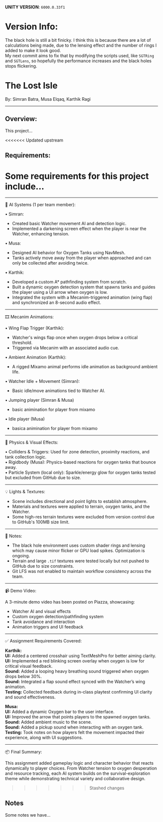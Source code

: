 **UNITY VERSION**: `6000.0.33f1`

# Version Info:
The black hole is still a bit finicky.  I think this is because there are a lot of calculations being made, due to the lensing effect and the number of rings I added to make it look good.   
My next commit aims to fix that by modifying the scripts used, like `SGTRing` and `SGTLens`, so hopefully the performance increases and the black holes stops flickering.

# The Lost Isle
By: Simran Batra, Musa Elqaq, Karthik Ragi

----
## Overview:
This project...

<<<<<<< Updated upstream
## Requirements:
Some requirements for this project include...
=======
---

🧠 AI Systems (1 per team member):

• Simran:
  - Created basic Watcher movement AI and detection logic.
  - Implemented a darkening screen effect when the player is near the Watcher, enhancing tension.

• Musa:
  - Designed AI behavior for Oxygen Tanks using NavMesh.
  - Tanks actively move away from the player when approached and can only be collected after avoiding twice.

• Karthik:
  - Developed a custom A* pathfinding system from scratch.
  - Built a dynamic oxygen detection system that spawns tanks and guides the player using a UI arrow when oxygen is low.
  - Integrated the system with a Mecanim-triggered animation (wing flap) and synchronized an 8-second audio effect.

---

🎞️ Mecanim Animations:

• Wing Flap Trigger (Karthik):
  - Watcher's wings flap once when oxygen drops below a critical threshold.
  - Triggered via Mecanim with an associated audio cue.

• Ambient Animation (Karthik):
  - A rigged Mixamo animal performs idle animation as background ambient life.

• Watcher Idle + Movement (Simran):
  - Basic idle/move animations tied to Watcher AI.

•  Jumping player (Simran & Musa) 
 - basic animination for player from mixamo 

• Idle player (Musa) 
 - basica animination for player from mixamo 

  ---

🧪 Physics & Visual Effects:

• Colliders & Triggers: Used for zone detection, proximity reactions, and tank collection logic.   
• Rigidbody (Musa): Physics-based reactions for oxygen tanks that bounce away.   
• Particle System (local only): Sparkle/energy glow for oxygen tanks tested but excluded from GitHub due to size.   

---

💡 Lights & Textures:

- Scene includes directional and point lights to establish atmosphere.
- Materials and textures were applied to terrain, oxygen tanks, and the Watcher.
- Some high-res terrain textures were excluded from version control due to GitHub's 100MB size limit.

---

📝 Notes:

- The black hole environment uses custom shader rings and lensing which may cause minor flicker or GPU load spikes. Optimization is ongoing.
- Terrain and large `.tif` textures were tested locally but not pushed to GitHub due to size constraints.
- Git LFS was not enabled to maintain workflow consistency across the team.

---

📹 Demo Video:

A 3-minute demo video has been posted on Piazza, showcasing:
- Watcher AI and visual effects
- Custom oxygen detection/pathfinding system
- Tank avoidance and interaction
- Animation triggers and UI feedback

---

✅ Assignment Requirements Covered:

**Karthik:**   
**UI:** Added a centered crosshair using TextMeshPro for better aiming clarity.    
**UI:** Implemented a red blinking screen overlay when oxygen is low for critical visual feedback.   
**Sound:** Added a looping heavy breathing sound triggered when oxygen drops below 30%.   
**Sound:** Integrated a flap sound effect synced with the Watcher’s wing animation.   
**Testing:** Collected feedback during in-class playtest confirming UI clarity and sound effectiveness.   

**Musa:**   
**UI:** Added a dynamic Oxygen bar to the user interface.    
**UI:** Improved the arrow that points players to the spawned oxygen tanks.    
**Sound:** Added ambient music to the scene.    
**Sound:** Added a pickup sound when interacting with an oxygen tank.    
**Testing:** Took notes on how players felt the movement impacted their experience, along with UI suggestions.    

---

📦 Final Summary:

This assignment added gameplay logic and character behavior that reacts dynamically to player choices. From Watcher tension to oxygen desperation and resource tracking, each AI system builds on the survival-exploration theme while demonstrating technical variety and collaborative design.
>>>>>>> Stashed changes

## Notes
Some notes we have...
